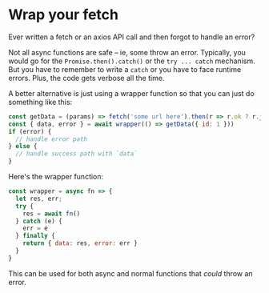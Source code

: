 # Wrap your fetch

Ever written a fetch or an axios API call and then forgot to handle an error?

Not all async functions are safe – ie, some throw an error. Typically, you would go for the `Promise.then().catch()` or the `try ... catch` mechanism. But you have to remember to write a `catch` or you have to face runtime errors. Plus, the code gets verbose all the time.

A better alternative is just using a wrapper function so that you can just do something like this:

```js
const getData = (params) => fetch('some url here').then(r => r.ok ? r.json() : {throw new Error('error msg')})
const { data, error } = await wrapper(() => getData({ id: 1 }))
if (error) {
  // handle error path
} else {
  // handle success path with `data`
}
```

Here's the wrapper function:

```js
const wrapper = async fn => {
  let res, err;
  try {
    res = await fn()
  } catch (e) {
    err = e
  } finally {
    return { data: res, error: err }
  }
}
```

This can be used for both async and normal functions that _could_ throw an error.
